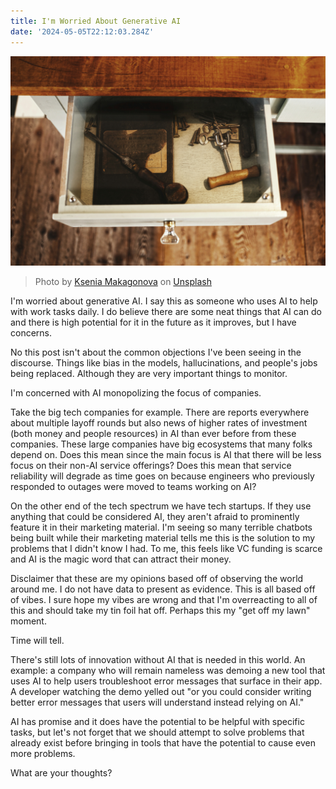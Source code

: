 ```yaml
---
title: I'm Worried About Generative AI
date: '2024-05-05T22:12:03.284Z'
---
```


![Drawer](./drawer.jpg)

> Photo by <a href="https://unsplash.com/@dearseymour?utm_content=creditCopyText&utm_medium=referral&utm_source=unsplash">Ksenia Makagonova</a> on <a href="https://unsplash.com/photos/opened-white-wooden-drawer-bngKirnA1EE?utm_content=creditCopyText&utm_medium=referral&utm_source=unsplash">Unsplash</a>

I'm worried about generative AI. I say this as someone who uses AI to help with work tasks daily. I do believe there are some neat things that AI can do and there is high potential for it in the future as it improves, but I have concerns.

No this post isn't about the common objections I've been seeing in the discourse. Things like bias in the models, hallucinations, and people's jobs being replaced. Although they are very important things to monitor.

I'm concerned with AI monopolizing the focus of companies.

Take the big tech companies for example. There are reports everywhere about multiple layoff rounds but also news of higher rates of investment (both money and people resources) in AI than ever before from these companies. These large companies have big ecosystems that many folks depend on. Does this mean since the main focus is AI that there will be less focus on their non-AI service offerings? Does this mean that service reliability will degrade as time goes on because engineers who previously responded to outages were moved to teams working on AI?

On the other end of the tech spectrum we have tech startups. If they use anything that could be considered AI, they aren't afraid to prominently feature it in their marketing material. I'm seeing so many terrible chatbots being built while their marketing material tells me this is the solution to my problems that I didn't know I had. To me, this feels like VC funding is scarce and AI is the magic word that can attract their money.

Disclaimer that these are my opinions based off of observing the world around me. I do not have data to present as evidence. This is all based off of vibes. I sure hope my vibes are wrong and that I'm overreacting to all of this and should take my tin foil hat off. Perhaps this my "get off my lawn" moment.

Time will tell.

There's still lots of innovation without AI that is needed in this world. An example: a company who will remain nameless was demoing a new tool that uses AI to help users troubleshoot error messages that surface in their app. A developer watching the demo yelled out "or you could consider writing better error messages that users will understand instead relying on AI."

AI has promise and it does have the potential to be helpful with specific tasks, but let's not forget that we should attempt to solve problems that already exist before bringing in tools that have the potential to cause even more problems.

What are your thoughts?
